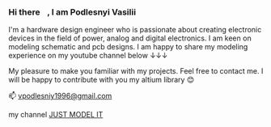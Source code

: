 ### Hi there <img src="https://github.com/VasiliyPodlesniy/PhotoForRepositories/blob/master/hiy.gif" width="10px">, I am Podlesnyi Vasilii 

I'm a hardware design engineer who is passionate about creating electronic devices in the field of power, analog and digital electronics. I am keen on modeling schematic and pcb designs. I am happy to share my modeling experience on my youtube channel below ↓↓↓   

My pleasure to make you familiar with my projects. Feel free to contact me. I will be happy to contribute with you my altium library 😊

📫 vpodlesniy1996@gmail.com

my channel [JUST MODEL IT](https://www.youtube.com/channel/UCoNTV8hdYqtWGnWhq0Xz1Yw)

